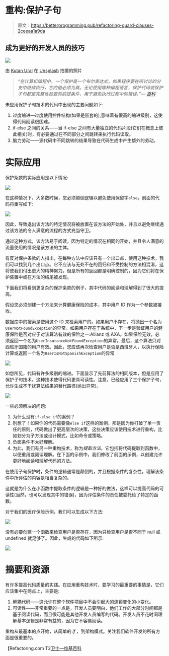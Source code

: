 # 重构:保护子句

> 原文：<https://betterprogramming.pub/refactoring-guard-clauses-2ceeaa1a9da>

## 成为更好的开发人员的技巧

![](img/0aad5ea0c9a943c3fa2ed4ee40ca4d6f.png)

由 [Kutan Ural](https://unsplash.com/@kutanural?utm_source=unsplash&utm_medium=referral&utm_content=creditCopyText) 在 [Unsplash](https://unsplash.com/s/photos/guard?utm_source=unsplash&utm_medium=referral&utm_content=creditCopyText) 拍摄的照片

> *“在计算机编程中，一个保护是一个布尔表达式，如果程序要在所讨论的分支中继续执行，它的值必须为真。无论使用哪种编程语言，保护代码或保护子句都是完整性检查的前提条件，用于避免执行过程中的错误。”—* [*百科*](https://en.wikipedia.org/wiki/Guard_(computer_science))

未应用保护子句技术的代码中出现的主要问题如下:

1.  过度缩进—过度使用控件结构(如果是嵌套的),意味着有很高的缩进级别，这使得代码阅读很困难。
2.  if-else 之间的关系——当 if-else 之间有大量独立的代码片段(它们在概念上彼此相关)时，有必要通过在不同部分之间跳转来执行代码读取。
3.  脑力劳动——源代码中不同跳转的结果导致在代码生成中产生额外的劳动。

# 实际应用

保护条款的实际应用是以下情况:

![](img/b9a8c25be0dfc3eebbee3a6ed5613711.png)

在这种情况下，大多数时候，您必须颠倒逻辑以避免使用保留字`else`。前面的代码将重写如下:

![](img/43d51f73607fb9d0b71b4d2a4ad8ffd7.png)

因此，导致退出该方法的特定情况将被放置在该方法的开始处，并且以避免继续通过该方法的令人满意的流程的方式充当守卫。

通过这种方式，该方法易于阅读，因为特定的情况在相同的开始，并且令人满意的流量使用的情况是该方法的主体。

有反对保护条款的人指出，在每种方法中应该只有一个出口点，使用这种技术，我们可以找到几个出口点。它不应该与无处不在的回归和不受控制的方法相混淆，这将使我们付出更大的精神努力。但是所有的返回都是明确控制的，因为它们将在保护装置中或在方法的结尾被发现。

下面我们将看到更复杂的保护条款的例子，其中代码的阅读和理解得到了很大的提高。

假设您必须创建一个方法来计算健康保险的成本，其中用户 ID 作为一个参数被接收。

数据库中的搜索是使用这个 ID 来检索用户的。如果用户不存在，将抛出一个名为`UserNotFoundException`的异常。如果用户存在于系统中，下一步是验证用户的健康保险是否对应于对该算法有效的保险之一:Allianz 或 AXA。如果保险无效，必须返回一个名为`UserInsuranceNotFoundException`的异常。最后，这个算法只对西班牙国籍的用户有效。因此，您应该再次检查用户是否是西班牙人，以执行保险计算或返回一个名为`UserIsNotSpanishException`的异常

![](img/4b0e4ce67615276debca7a173ec6d8ef.png)

如您所见，代码有许多级别的缩进。下面显示了先前算法的相同版本，但是应用了保护子句技术。这种技术使得代码更具可读性。注意，已经应用了三个保护子句，允许生成不干扰算法结果的替代路径(抛出异常)。

![](img/b37c071a7fb3112750f153f14fc184aa.png)

一些必须解决的问题:

1.  为什么没有`if-else if`的案例？
2.  别想了！如果你的代码需要像`else if`这样的案例，那是因为你打破了单一责任的原则，代码做出了更高层次的决策，这些决策应该使用技术进行重构，比如划分为子方法或设计模式，比如命令或策略。
3.  负面条件不太好理解。
4.  为此，我们有另一种重构技术，称为*提取方法*，它包括将代码提取到函数中，以便重用或阅读理解。在下面的示例中，我们修改了前面的示例，以创建允许更好地阅读和理解代码的方法。

在使用子句保护时，条件的逻辑通常是颠倒的，并且根据条件的复杂性，理解该条件中所评估的内容是相当复杂的。

这就是为什么在小函数中提取条件的逻辑是一种好的做法，这样可以提高代码的可读性(当然，也可以发现其中的错误)，因为评估条件的责任被委托给了特定的函数。

对于我们的医疗保险示例，我们可以生成以下方法:

![](img/0e1ae684d8366f4b9d436fe7590cac74.png)

没有必要创建一个函数来检查用户是否存在，因为只检查用户是否不同于 null 或 undefined 就足够了。因此，生成的代码如下所示:

![](img/02ced8147d02eb59c7a2ceddf2e7cc12.png)

# 摘要和资源

有许多提高代码质量的实践。在应用重构技术时，要学习的最重要的事情是，它们应该集中在两点上，主要是:

1.  解耦代码——这允许在整个软件项目中不会引起大的连锁变化的小变化。
2.  可读性——非常重要的一点是，开发人员要明白，他们工作的大部分时间都是基于阅读代码，而且很可能是其他开发人员编写的代码。开发人员不花时间理解基本逻辑是非常有益的，因为它不容易阅读。

重构从最基本的点开始，从简单的 *if* ，到架构模式。关注我们软件开发的所有方面是很重要的。

【Refactoring.com
T2[卫士—维基百科](https://en.wikipedia.org/wiki/Guard_(computer_science))
